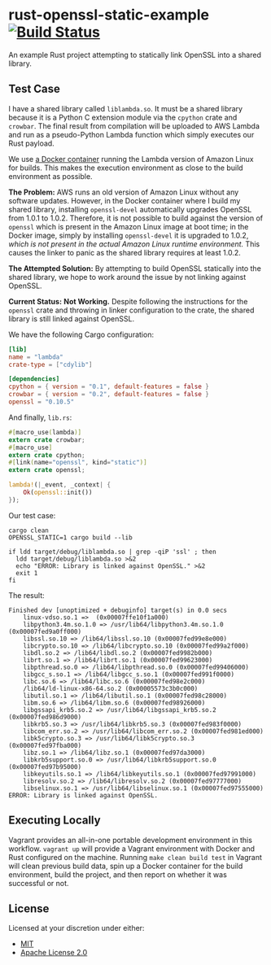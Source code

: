# rust-openssl-static-example [![Build Status][travis.svg]][travis]

An example Rust project attempting to statically link OpenSSL into a shared library.

## Test Case

I have a shared library called `liblambda.so`. It must be a shared library because it is a Python C extension module
via the `cpython` crate and `crowbar`. The final result from compilation will be uploaded to AWS Lambda and run as a pseudo-Python Lambda function which
simply executes our Rust payload.

We use [a Docker container][docker] running the Lambda version of Amazon Linux for builds. This makes the execution
environment as close to the build environment as possible.

**The Problem:** AWS runs an old version of Amazon Linux without any software updates. However, in the Docker container
where I build my shared library, installing `openssl-devel` automatically upgrades OpenSSL from 1.0.1 to 1.0.2.
Therefore, it is not possible to build against the version of `openssl` which is present in the Amazon Linux image at
boot time; in the Docker image, simply by installing `openssl-devel` it is upgraded to 1.0.2, _which is not present
in the actual Amazon Linux runtime environment._ This causes the linker to panic as the shared library requires at least
1.0.2.

**The Attempted Solution:** By attempting to build OpenSSL statically into the shared library, we hope to work around
the issue by not linking against OpenSSL.

**Current Status:** **Not Working.** Despite following the instructions for the `openssl` crate and throwing in linker
configuration to the crate, the shared library is still linked against OpenSSL.

We have the following Cargo configuration:

```toml
[lib]
name = "lambda"
crate-type = ["cdylib"]

[dependencies]
cpython = { version = "0.1", default-features = false }
crowbar = { version = "0.2", default-features = false }
openssl = "0.10.5"
```

And finally, `lib.rs`:

```rust
#[macro_use(lambda)]
extern crate crowbar;
#[macro_use]
extern crate cpython;
#[link(name="openssl", kind="static")]
extern crate openssl;

lambda!(|_event, _context| {
    Ok(openssl::init())
});
```

Our test case:

```shell
cargo clean
OPENSSL_STATIC=1 cargo build --lib

if ldd target/debug/liblambda.so | grep -qiP 'ssl' ; then
  ldd target/debug/liblambda.so >&2
  echo "ERROR: Library is linked against OpenSSL." >&2
  exit 1
fi
```

The result:

```
Finished dev [unoptimized + debuginfo] target(s) in 0.0 secs
    linux-vdso.so.1 =>  (0x00007ffe10f1a000)
    libpython3.4m.so.1.0 => /usr/lib64/libpython3.4m.so.1.0 (0x00007fed9a0ff000)
    libssl.so.10 => /lib64/libssl.so.10 (0x00007fed99e8e000)
    libcrypto.so.10 => /lib64/libcrypto.so.10 (0x00007fed99a2f000)
    libdl.so.2 => /lib64/libdl.so.2 (0x00007fed9982b000)
    librt.so.1 => /lib64/librt.so.1 (0x00007fed99623000)
    libpthread.so.0 => /lib64/libpthread.so.0 (0x00007fed99406000)
    libgcc_s.so.1 => /lib64/libgcc_s.so.1 (0x00007fed991f0000)
    libc.so.6 => /lib64/libc.so.6 (0x00007fed98e2c000)
    /lib64/ld-linux-x86-64.so.2 (0x00005573c3b0c000)
    libutil.so.1 => /lib64/libutil.so.1 (0x00007fed98c28000)
    libm.so.6 => /lib64/libm.so.6 (0x00007fed98926000)
    libgssapi_krb5.so.2 => /usr/lib64/libgssapi_krb5.so.2 (0x00007fed986d9000)
    libkrb5.so.3 => /usr/lib64/libkrb5.so.3 (0x00007fed983f0000)
    libcom_err.so.2 => /usr/lib64/libcom_err.so.2 (0x00007fed981ed000)
    libk5crypto.so.3 => /usr/lib64/libk5crypto.so.3 (0x00007fed97fba000)
    libz.so.1 => /lib64/libz.so.1 (0x00007fed97da3000)
    libkrb5support.so.0 => /usr/lib64/libkrb5support.so.0 (0x00007fed97b95000)
    libkeyutils.so.1 => /lib64/libkeyutils.so.1 (0x00007fed97991000)
    libresolv.so.2 => /lib64/libresolv.so.2 (0x00007fed97777000)
    libselinux.so.1 => /usr/lib64/libselinux.so.1 (0x00007fed97555000)
ERROR: Library is linked against OpenSSL.
```

## Executing Locally

Vagrant provides an all-in-one portable development environment in this workflow. `vagrant up` will provide a Vagrant
environment with Docker and Rust configured on the machine. Running `make clean build test` in Vagrant will clean
previous build data, spin up a Docker container for the build environment, build the project, and then report on
whether it was successful or not.

## License

Licensed at your discretion under either:

 - [MIT](./LICENSE-MIT)
 - [Apache License 2.0](./LICENSE-APACHE)

 [travis]: https://travis-ci.org/naftulikay/rust-openssl-static-example
 [travis.svg]: https://travis-ci.org/naftulikay/rust-openssl-static-example.svg?branch=master
 [docker]: https://hub.docker.com/r/naftulikay/circleci-amazonlinux-rust/
